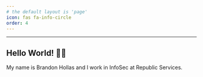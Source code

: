 ```yaml
---
# the default layout is 'page'
icon: fas fa-info-circle
order: 4
---
```


---

<h2 align = "left"><b> Hello World! 👋🏻 </b></h2>

My name is Brandon Hollas and I work in InfoSec at Republic Services.
